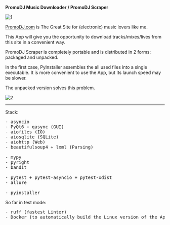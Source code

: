 **PromoDJ Music Downloader / PromoDJ Scraper**

![1](https://user-images.githubusercontent.com/49201692/223818140-a2c7b50f-590f-4b8d-bc01-32b6b0f96b87.png)

[PromoDJ.com](https://promodj.com) is The Great Site for (electronic) music lovers like me.

This App will give you the opportunity to download tracks/mixes/lives from this site in a convenient way.

PromoDJ Scraper is completely portable and is distributed in 2 forms: packaged and unpacked.

In the first case, PyInstaller assembles the all used files into a single executable.
It is more convenient to use the App, but Its launch speed may be slower.

The unpacked version solves this problem.

![2](https://user-images.githubusercontent.com/49201692/223827411-c16e1703-4eb0-46a8-bf1c-3ce0bd5ebb96.png)

-------------------------------------------
Stack:
<pre>
- asyncio
- PyQt6 + qasync (GUI)
- aiofiles (IO)
- aiosqlite (SQLite)
- aiohttp (Web)
- beautifulsoup4 + lxml (Parsing)

- mypy
- pyright
- bandit

- pytest + pytest-asyncio + pytest-xdist
- allure

- pyinstaller
</pre>

So far in test mode:
<pre>
- ruff (fastest Linter)
- Docker (to automatically build the Linux version of the App)
</pre>